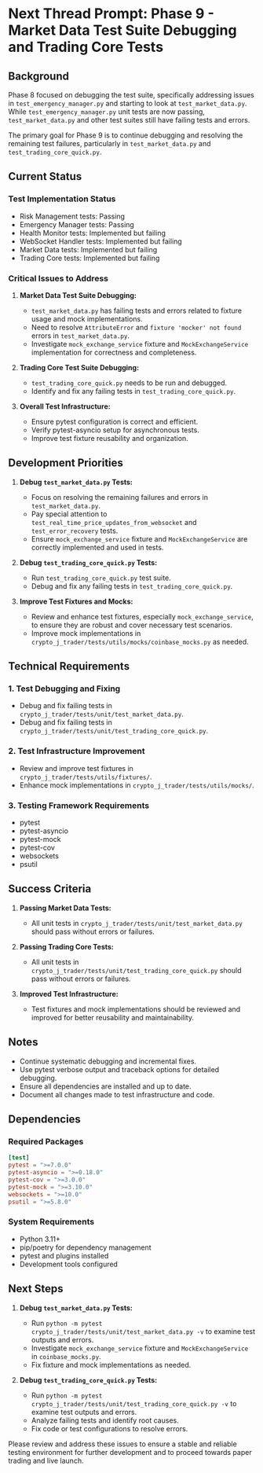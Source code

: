 # Next Thread Prompt: Phase 9 - Market Data Test Suite Debugging and Trading Core Tests

## Background

Phase 8 focused on debugging the test suite, specifically addressing issues in `test_emergency_manager.py` and starting to look at `test_market_data.py`. While `test_emergency_manager.py` unit tests are now passing, `test_market_data.py` and other test suites still have failing tests and errors.

The primary goal for Phase 9 is to continue debugging and resolving the remaining test failures, particularly in `test_market_data.py` and `test_trading_core_quick.py`.

## Current Status

### Test Implementation Status
- Risk Management tests: Passing
- Emergency Manager tests: Passing
- Health Monitor tests: Implemented but failing
- WebSocket Handler tests: Implemented but failing
- Market Data tests: Implemented but failing
- Trading Core tests: Implemented but failing

### Critical Issues to Address

1. **Market Data Test Suite Debugging:**
    - `test_market_data.py` has failing tests and errors related to fixture usage and mock implementations.
    - Need to resolve `AttributeError` and `fixture 'mocker' not found` errors in `test_market_data.py`.
    - Investigate `mock_exchange_service` fixture and `MockExchangeService` implementation for correctness and completeness.

2. **Trading Core Test Suite Debugging:**
    - `test_trading_core_quick.py` needs to be run and debugged.
    - Identify and fix any failing tests in `test_trading_core_quick.py`.

3. **Overall Test Infrastructure:**
    - Ensure pytest configuration is correct and efficient.
    - Verify pytest-asyncio setup for asynchronous tests.
    - Improve test fixture reusability and organization.

## Development Priorities

1. **Debug `test_market_data.py` Tests:**
    - Focus on resolving the remaining failures and errors in `test_market_data.py`.
    - Pay special attention to `test_real_time_price_updates_from_websocket` and `test_error_recovery` tests.
    - Ensure `mock_exchange_service` fixture and `MockExchangeService` are correctly implemented and used in tests.

2. **Debug `test_trading_core_quick.py` Tests:**
    - Run `test_trading_core_quick.py` test suite.
    - Debug and fix any failing tests in `test_trading_core_quick.py`.

3. **Improve Test Fixtures and Mocks:**
    - Review and enhance test fixtures, especially `mock_exchange_service`, to ensure they are robust and cover necessary test scenarios.
    - Improve mock implementations in `crypto_j_trader/tests/utils/mocks/coinbase_mocks.py` as needed.

## Technical Requirements

### 1. Test Debugging and Fixing
- Debug and fix failing tests in `crypto_j_trader/tests/unit/test_market_data.py`.
- Debug and fix failing tests in `crypto_j_trader/tests/unit/test_trading_core_quick.py`.

### 2. Test Infrastructure Improvement
- Review and improve test fixtures in `crypto_j_trader/tests/utils/fixtures/`.
- Enhance mock implementations in `crypto_j_trader/tests/utils/mocks/`.

### 3. Testing Framework Requirements
- pytest
- pytest-asyncio
- pytest-mock
- pytest-cov
- websockets
- psutil

## Success Criteria

1. **Passing Market Data Tests:**
    - All unit tests in `crypto_j_trader/tests/unit/test_market_data.py` should pass without errors or failures.

2. **Passing Trading Core Tests:**
    - All unit tests in `crypto_j_trader/tests/unit/test_trading_core_quick.py` should pass without errors or failures.

3. **Improved Test Infrastructure:**
    - Test fixtures and mock implementations should be reviewed and improved for better reusability and maintainability.

## Notes

- Continue systematic debugging and incremental fixes.
- Use pytest verbose output and traceback options for detailed debugging.
- Ensure all dependencies are installed and up to date.
- Document all changes made to test infrastructure and code.

## Dependencies

### Required Packages
```toml
[test]
pytest = ">=7.0.0"
pytest-asyncio = ">=0.18.0"
pytest-cov = ">=3.0.0"
pytest-mock = ">=3.10.0"
websockets = ">=10.0"
psutil = ">=5.8.0"
```

### System Requirements
- Python 3.11+
- pip/poetry for dependency management
- pytest and plugins installed
- Development tools configured

## Next Steps

1. **Debug `test_market_data.py` Tests:**
    - Run `python -m pytest crypto_j_trader/tests/unit/test_market_data.py -v` to examine test outputs and errors.
    - Investigate `mock_exchange_service` fixture and `MockExchangeService` in `coinbase_mocks.py`.
    - Fix fixture and mock implementations as needed.

2. **Debug `test_trading_core_quick.py` Tests:**
    - Run `python -m pytest crypto_j_trader/tests/unit/test_trading_core_quick.py -v` to examine test outputs and errors.
    - Analyze failing tests and identify root causes.
    - Fix code or test configurations to resolve errors.

Please review and address these issues to ensure a stable and reliable testing environment for further development and to proceed towards paper trading and live launch.